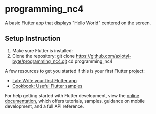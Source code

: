 # programming_nc4

A basic Flutter app that displays "Hello World" centered on the screen.

## Setup Instruction
1. Make sure Flutter is installed:
2. Clone the repository:
git clone https://github.com/axlotyl-byte/programming_nc4.git
cd programming_nc4

A few resources to get you started if this is your first Flutter project:

- [Lab: Write your first Flutter app](https://docs.flutter.dev/get-started/codelab)
- [Cookbook: Useful Flutter samples](https://docs.flutter.dev/cookbook)

For help getting started with Flutter development, view the
[online documentation](https://docs.flutter.dev/), which offers tutorials,
samples, guidance on mobile development, and a full API reference.
